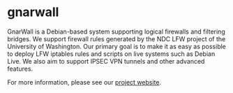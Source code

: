 # gnarwall

GnarWall is a Debian-based system supporting logical firewalls and filtering bridges. We support firewall rules generated by the NDC LFW project of the University of Washington. Our primary goal is to make it as easy as possible to deploy LFW iptables rules and scripts on live systems such as Debian Live. We also aim to support IPSEC VPN tunnels and other advanced features.

For more information, please see our [project website](https://sites.google.com/site/gnarwallproject/).
